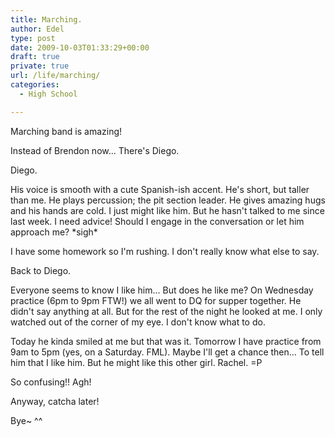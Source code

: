 ```yaml
---
title: Marching.
author: Edel
type: post
date: 2009-10-03T01:33:29+00:00
draft: true
private: true
url: /life/marching/
categories:
  - High School

---
```

Marching band is amazing!

Instead of Brendon now... There's Diego.

Diego.

His voice is smooth with a cute Spanish-ish accent. He's short, but taller than me. He plays percussion; the pit section leader. He gives amazing hugs and his hands are cold. I just might like him. But he hasn't talked to me since last week. I need advice! Should I engage in the conversation or let him approach me? \*sigh\*

I have some homework so I'm rushing. I don't really know what else to say.

Back to Diego.

Everyone seems to know I like him... But does he like me? On Wednesday practice (6pm to 9pm FTW!) we all went to DQ for supper together. He didn't say anything at all. But for the rest of the night he looked at me. I only watched out of the corner of my eye. I don't know what to do.

Today he kinda smiled at me but that was it. Tomorrow I have practice from 9am to 5pm (yes, on a Saturday. FML). Maybe I'll get a chance then... To tell him that I like him. But he might like this other girl. Rachel. =P

So confusing!! Agh!

Anyway, catcha later!

Bye~ ^^


